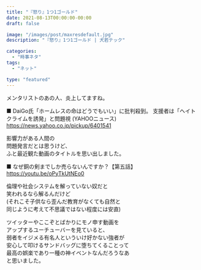 ```yaml
---
title: "『怒り』1つ1ゴールド"
date: 2021-08-13T00:00:00-00:00
draft: false

image: "/images/post/maxresdefault.jpg"
description: "『怒り』1つ1ゴールド | 犬若テック"

categories:
  - "時事ネタ"
tags:
  - "ネット"

type: "featured"
---
```


メンタリストのあの人、炎上してますね。

■
DaiGo氏「ホームレスの命はどうでもいい」に批判殺到。
支援者は「ヘイトクライムを誘発」と問題視 (YAHOOニュース)  
https://news.yahoo.co.jp/pickup/6401541

影響力がある人間の  
問題発言だとは思うけど、  
ふと最近観た動画のタイトルを思い出しました。

■ なぜ銅の剣までしか売らないんですか？【第五話】  
https://youtu.be/oPyTkUtNEo0

倫理や社会システムを解っていない奴だと  
笑われるなら解るんだけど  
(それこそ子供なら歪んだ教育がなくても自然と  
同じように考えて不思議ではない程度には安直)

ツイッターやここぞとばかりにモノ申す動画を  
アップするユーチューバーを見ていると、  
弱者をイジメる有名人といういけ好かない強者が  
安心して叩けるサンドバッグに堕ちてくることって  
最高の娯楽であり一種の神イベントなんだろうなあ  
と思いました。